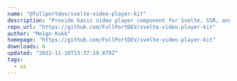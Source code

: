 ```yaml
---
name: "@fullportdev/svelte-video-player-kit"
description: "Provide basic video player component for Svelte, SSR, and SvelteKit apps."
repo_url: "https://github.com/FullPortDEV/svelte-video-player-kit"
author: "Meigo Kukk"
homepage: "https://github.com/FullPortDEV/svelte-video-player-kit"
downloads: 6
updated: "2022-11-10T13:37:19.879Z"
tags: 
  - ui
---
```

